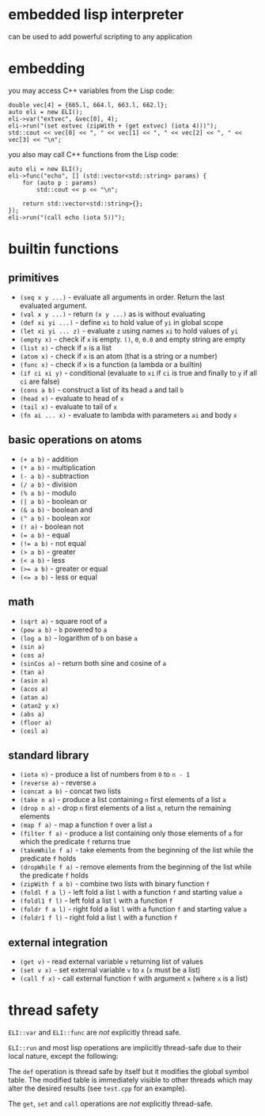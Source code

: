 
# embedded lisp interpreter

can be used to add powerful scripting to any application


# embedding

you may access C++ variables from the Lisp code:

```
double vec[4] = {665.l, 664.l, 663.l, 662.l};
auto eli = new ELI();
eli->var("extvec", &vec[0], 4);
eli->run("(set extvec (zipWith + (get extvec) (iota 4)))");
std::cout << vec[0] << ", " << vec[1] << ", " << vec[2] << ", " << vec[3] << "\n";
```

you also may call C++ functions from the Lisp code:


```
auto eli = new ELI();
eli->func("echo", [] (std::vector<std::string> params) { 
	for (auto p : params)
		std::cout << p << "\n";

	return std::vector<std::string>{}; 
});
eli->run("(call echo (iota 5))");
```


# builtin functions
## primitives

- `(seq x y ...)` - evaluate all arguments in order. Return the last evaluated argument.
- `(val x y ...)` - return `(x y ...)` as is without evaluating
- `(def xi yi ...)` - define `xi` to hold value of `yi` in global scope
- `(let xi yi ... z)` - evaluate `z` using names `xi` to hold values of `yi`
- `(empty x)` - check if `x` is empty. `()`, `0`, `0.0` and empty string are empty
- `(list x)` - check if `x` is a list
- `(atom x)` - check if `x` is an atom (that is a string or a number)
- `(func x)` - check if `x` is a function (a lambda or a builtin)
- `(if ci xi y)` - conditional (evaluate to `xi` if `ci` is true and finally to `y` if all `ci` are false)
- `(cons a b)` - construct a list of its head `a` and tail `b`
- `(head x)` - evaluate to head of `x`
- `(tail x)` - evaluate to tail of `x`
- `(fn ai ... x)` - evaluate to lambda with parameters `ai` and body `x`

## basic operations on atoms

- `(+ a b)` - addition
- `(* a b)` - multiplication
- `(- a b)` - subtraction
- `(/ a b)` - division
- `(% a b)` - modulo
- `(| a b)` - boolean or
- `(& a b)` - boolean and
- `(^ a b)` - boolean xor
- `(! a)` - boolean not
- `(= a b)` - equal
- `(!= a b)` - not equal
- `(> a b)` - greater
- `(< a b)` - less
- `(>= a b)` - greater or equal
- `(<= a b)` - less or equal

## math
- `(sqrt a)` - square root of `a`
- `(pow a b)` - `b` powered to `a`
- `(log a b)` - logarithm of `b` on base `a`
- `(sin a)`
- `(cos a)`
- `(sinCos a)` - return both sine and cosine of `a`
- `(tan a)`
- `(asin a)`
- `(acos a)`
- `(atan a)`
- `(atan2 y x)`
- `(abs a)`
- `(floor a)`
- `(ceil a)`


## standard library

- `(iota n)` - produce a list of numbers from `0` to `n - 1`
- `(reverse a)` - reverse `a`
- `(concat a b)` - concat two lists
- `(take n a)` - produce a list containing `n` first elements of a list `a`
- `(drop n a)` - drop `n` first elements of a list `a`, return the remaining elements
- `(map f a)` - map a function `f` over a list `a`
- `(filter f a)` - produce a list containing only those elements of `a` for which the predicate `f` returns true
- `(takeWhile f a)` - take elements from the beginning of the list while the predicate `f` holds
- `(dropWhile f a)` - remove elements from the beginning of the list while the predicate `f` holds
- `(zipWith f a b)` - combine two lists with binary function `f`
- `(foldl f a l)` - left fold a list `l` with a function `f` and starting value `a`
- `(foldl1 f l)` - left fold a list `l` with a function `f`
- `(foldr f a l)` - right fold a list `l` with a function `f` and starting value `a`
- `(foldr1 f l)` - right fold a list `l` with a function `f`

## external integration

- `(get v)` - read external variable `v` returning list of values
- `(set v x)` - set external variable `v` to `x` (`x` must be a list)
- `(call f x)` - call external function `f` with argument `x` (where `x` is a list)

# thread safety

`ELI::var` and `ELI::func` are *not* explicitly thread safe.

`ELI::run` and most lisp operations are implicitly thread-safe due to their local nature, except the following:

The `def` operation is thread safe by itself but it modifies the global symbol table. The modified table is immediately visible to other threads which
may alter the desired results (see `test.cpp` for an example).

The `get`, `set` and `call` operations are *not* explicitly thread-safe.

